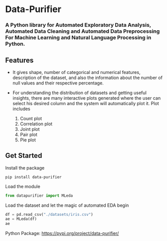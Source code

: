 # Data-Purifier

### A Python library for Automated Exploratory Data Analysis, Automated Data Cleaning and Automated Data Preprocessing For Machine Learning and Natural Language Processing in Python.

## Features

* It gives shape, number of categorical and numerical features, description of the dataset, and also the information about the number of null values and their respective percentage. 

* For understanding the distribution of datasets and getting useful insights, there are many interactive plots generated where the user can select his desired column and the system will automatically plot it. Plot includes
   1. Count plot
   2. Correlation plot
   3. Joint plot
   4. Pair plot
   5. Pie plot 


## Get Started

Install the package
```
pip install data-purifier
```

Load the module
```python
from datapurifier import MLeda
```

Load the dataset and let the magic of automated EDA begin

```python
df = pd.read_csv("./datasets/iris.csv")
ae = MLeda(df)
ae
```

Python Package: https://pypi.org/project/data-purifier/



